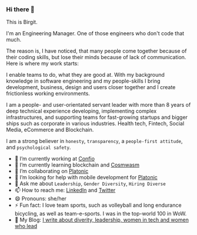### Hi there 👋

This is Birgit.

I'm an Engineering Manager. One of those engineers who don't code that much.

The reason is, I have noticed, that many people come together because of their coding skills, but lose their minds because of lack of communication. Here is where my work starts:

I enable teams to do, what they are good at. With my background knowledge in software engineering and my people-skills I bring development, business, design and users closer together and I create frictionless working environments.

I am a people- and user-orientated servant leader with more than 8 years of deep technical experience developing, implementing complex infrastructures, and supporting teams for fast-growing startups and bigger ships such as corporate in various industries. Health tech, Fintech, Social Media, eCommerce and Blockchain.

I am a strong believer in `honesty`, `transparency`, a `people-first attitude`, and `psychological safety`.


- 🔭 I’m currently working at [Confio](https://github.com/confio)
- 🌱 I’m currently learning blockchain and [Cosmwasm](https://github.com/CosmWasm)
- 👯 I’m collaborating on [Platonic](https://platonictech.com/)
- 🤔 I’m looking for help with mobile development for [Platonic](https://platonictech.com/)
- 💬 Ask me about `Leadership`, `Gender Diversity`, `Hiring Diverse`
- 📫 How to reach me: [LinkedIn](https://www.linkedin.com/in/birgitpohl/) and [Twitter](https://twitter.com/devbirgit)
- 😄 Pronouns: she/her
- ⚡ Fun fact: I love team sports, such as volleyball and long endurance bicycling, as well as team-e-sports. I was in the top-world 100 in WoW.
- 📝 My Blog: [I write about diverity, leadership, women in tech and women who lead](https://medium.com/@birgitpohl)
